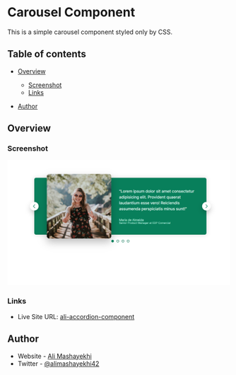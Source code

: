 # Carousel Component

This is a simple carousel component styled only by CSS.

## Table of contents

- [Overview](#overview)

  - [Screenshot](#screenshot)
  - [Links](#links)

- [Author](#author)

## Overview

### Screenshot

![](./images/screenshot.png)

### Links

- Live Site URL: [ali-accordion-component](https://ali-carousel-component.netlify.app)

## Author

- Website - [Ali Mashayekhi]()
- Twitter - [@alimashayekhi42](https://www.twitter.com/alimashayekhi42)
